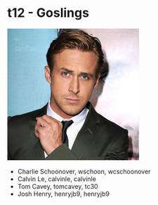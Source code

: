 # t12 - Goslings
![Team Goslings](images/teamGoslings.jpeg)
* Charlie Schoonover, wschoon, wcschoonover
* Calvin Le, calvinle, calvinle
* Tom Cavey, tomcavey, tc30
* Josh Henry, henryjb9, henryjb9
